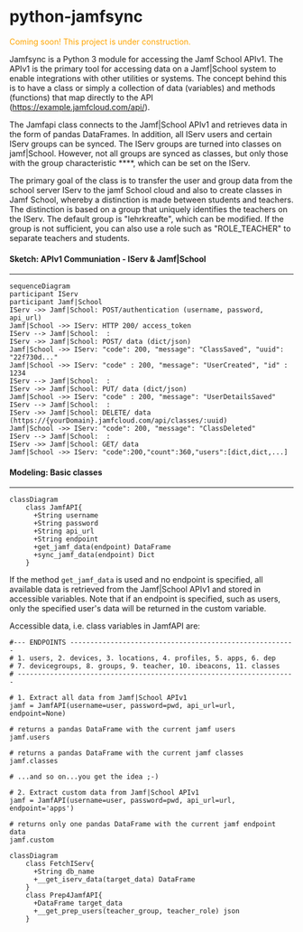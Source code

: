 # python-jamfsync
<p style="color: orange;">Coming soon! This project is under construction.</p>

Jamfsync is a Python 3 module for accessing the Jamf School APIv1. The APIv1 is the primary tool for accessing data on a Jamf|School system to enable integrations with other utilities or systems.
The concept behind this is to have a class or simply a collection of data (variables) and methods (functions) that map directly to the API (https://example.jamfcloud.com/api/).

The Jamfapi class connects to the Jamf|School APIv1 and retrieves data in the form of pandas DataFrames. In addition, all IServ users and certain IServ groups can be synced. The IServ groups are turned into classes on jamf|School. However, not all groups are synced as classes, but only those with the group characteristic ****, which can be set on the IServ.

The primary goal of the class is to transfer the user and group data from the school server IServ to the jamf School cloud and also to create classes in Jamf School, whereby a distinction is made between students and teachers.
The distinction is based on a group that uniquely identifies the teachers on the IServ. The default group is "lehrkreafte", which can be modified. If the group is not sufficient, you can also use a role such as "ROLE_TEACHER" to separate teachers and students.


#### Sketch: APIv1 Communiation - IServ & Jamf|School
<hr style="border-color: orange;">

```mermaid
sequenceDiagram 
participant IServ
participant Jamf|School
IServ ->> Jamf|School: POST/authentication (username, password, api_url)
Jamf|School ->> IServ: HTTP 200/ access_token
IServ --> Jamf|School:  :
IServ ->> Jamf|School: POST/ data (dict/json)
Jamf|School ->> IServ: "code": 200, "message": "ClassSaved", "uuid": "22f730d..."
Jamf|School ->> IServ: "code" : 200, "message": "UserCreated", "id" : 1234
IServ --> Jamf|School:  :
IServ ->> Jamf|School: PUT/ data (dict/json)
Jamf|School ->> IServ: "code" : 200, "message": "UserDetailsSaved"
IServ --> Jamf|School:  :
IServ ->> Jamf|School: DELETE/ data (https://{yourDomain}.jamfcloud.com/api/classes/:uuid)
Jamf|School ->> IServ: "code": 200, "message": "ClassDeleted"
IServ --> Jamf|School:  :
IServ ->> Jamf|School: GET/ data
Jamf|School ->> IServ: "code":200,"count":360,"users":[dict,dict,...]
```

#### Modeling: Basic classes
<hr style="border-color: orange;">

```mermaid
classDiagram
    class JamfAPI{
      +String username
      +String password
      +String api_url
      +String endpoint
      +get_jamf_data(endpoint) DataFrame
      +sync_jamf_data(endpoint) Dict
    }
```
If the method `get_jamf_data` is used and no endpoint is specified, all available data is retrieved from the Jamf|School APIv1 and stored in accessible variables. Note that if an endpoint is specified, such as users, only the specified user's data will be returned in the custom variable.

Accessible data, i.e. class variables in JamfAPI are: 

    #--- ENDPOINTS --------------------------------------------------------
    # 1. users, 2. devices, 3. locations, 4. profiles, 5. apps, 6. dep
    # 7. devicegroups, 8. groups, 9. teacher, 10. ibeacons, 11. classes
    # ---------------------------------------------------------------------

    # 1. Extract all data from Jamf|School APIv1
    jamf = JamfAPI(username=user, password=pwd, api_url=url, endpoint=None)
    
    # returns a pandas DataFrame with the current jamf users
    jamf.users

    # returns a pandas DataFrame with the current jamf classes
    jamf.classes

    # ...and so on...you get the idea ;-)

    # 2. Extract custom data from Jamf|School APIv1
    jamf = JamfAPI(username=user, password=pwd, api_url=url, endpoint='apps')

    # returns only one pandas DataFrame with the current jamf endpoint data
    jamf.custom 

```mermaid
classDiagram
    class FetchIServ{
      +String db_name
      +__get_iserv_data(target_data) DataFrame
    }
    class Prep4JamfAPI{
      +DataFrame target_data
      +__get_prep_users(teacher_group, teacher_role) json
    }
```
